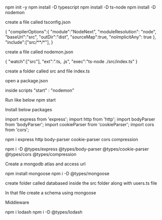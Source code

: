 npm init -y
npm install -D typescript
npm install -D ts-node
npm install -D nodemon

create a file called tsconfig.json

{
    "compilerOptions":{
        "module":"NodeNext",
        "moduleResolution": "node",
        "baseUrl":"src",
        "outDir":"dist",
        "sourceMap":true,
        "noImplicitAny": true
    },
    "include":["src/**/*"],
}

create a file called nodemon.json

{
    "watch":["src"],
    "ext":".ts, .js",
    "exec":"ts-node ./src/index.ts"
}

create a folder called src and file index.ts

open a package.json

inside scripts
    "start" : "nodemon"

Run like below
    npm start

Install below packages

import express from 'express';
import http from 'http';
import bodyParser from 'bodyParser';
import cookieParser from 'cookieParser';
import cors from 'cors';

npm i express http body-parser cookie-parser cors compression

npm i -D @types/express @types/body-parser @types/cookie-parser @types/cors @types/compression

Create a mongodb atlas and access url

npm install mongoose
npm i -D @types/mongoose

create folder called databased inside the src folder along with users.ts file 

In that file create a schema using mongoose

Middleware

npm i lodash
npm i -D @types/lodash